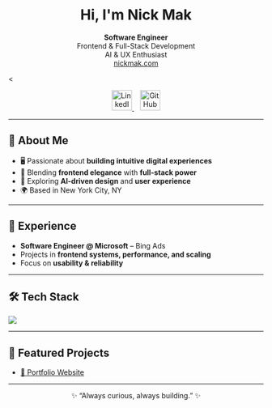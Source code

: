 <!-- Header -->
<h1 align="center">Hi, I'm Nick Mak</h1>

<p align="center">
  <b>Software Engineer</b><br/>
  Frontend & Full-Stack Development<br/>
  AI & UX Enthusiast<br/>
  <a href="http://nickmak.com/">
    nickmak.com
  </a>
</p>

<!-- Social icons -->
<
<p align="center">

  <a href="https://www.linkedin.com/in/your-linkedin">
    <img src="https://cdn.jsdelivr.net/gh/devicons/devicon/icons/linkedin/linkedin-original.svg" alt="LinkedIn" width="40"/>
  </a>
  &nbsp;&nbsp;
  <a href="https://github.com/your-github">
    <img src="https://cdn.jsdelivr.net/gh/devicons/devicon/icons/github/github-original.svg" alt="GitHub" width="40"/>
  </a>
</p>

---

## 🚀 About Me
- 🖥️ Passionate about **building intuitive digital experiences**
- 🎨 Blending **frontend elegance** with **full-stack power**
- 🤖 Exploring **AI-driven design** and **user experience**
- 🌍 Based in New York City, NY

---

## 💼 Experience
- **Software Engineer @ Microsoft** – Bing Ads  
- Projects in **frontend systems, performance, and scaling**  
- Focus on **usability & reliability**  

---

## 🛠️ Tech Stack
<p>
  <img src="https://skillicons.dev/icons?i=ts,js,react,angular,html,css,nodejs,python,java,azure,git" />
</p>

---

## 📂 Featured Projects
- [🌌 Portfolio Website](http://nickmak.com/)
<!-- - [⚡ Cool Project 1](#)  
- [🎯 Cool Project 2](#)  -->

---

<p align="center">
  ✨ “Always curious, always building.” ✨
</p>
